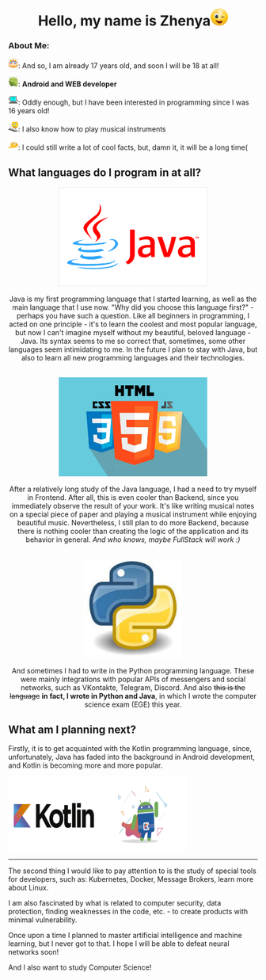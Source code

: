 <div align="center"><h1>Hello, my name is Zhenya<img src="i.webp" height="35" width="35" alt></h1></div>
<div>
    <h3>About Me:</h3>
    <p><img src="cake.jpg" height="20" width="20" alt>: And so, I am already 17 years old, and soon I will be 18 at all!</p>
    <p><img src="android.png" height="20" width="20" alt>: <b>Android and WEB developer</b></p>
    <p><img src="pk.jpg" height="20" width="20" alt>: Oddly enough, but I have been interested in programming since I was 16 years old!</p>
    <p><img src="music.jpg" height="20" width="20" alt>: I also know how to play musical instruments</p>
    <p><img src="smile.png" height="20" width="20" alt>: I could still write a lot of cool facts, but, damn it, it will be a long time(</p>
</div>
<div>
    <h2>What languages do I program in at all?</h2>
    <div align="center">
        <img src="java.jpg" height="200" width="300" alt>
        <p>Java is my first programming language that I started learning, as well as the main language that I use now. "Why did you choose this language first?" - perhaps you have such a question. Like all beginners in programming, I acted on one principle - it's to learn the coolest and most popular language, but now I can't imagine myself without my beautiful, beloved language - Java. Its syntax seems to me so correct that, sometimes, some other languages seem intimidating to me. In the future I plan to stay with Java, but also to learn all new programming languages and their technologies.</p>
        <br>
        <img src="front.jpg" height="200" width="300" alt>
        <p>After a relatively long study of the Java language, I had a need to try myself in Frontend. After all, this is even cooler than Backend, since you immediately observe the result of your work. It's like writing musical notes on a special piece of paper and playing a musical instrument while enjoying beautiful music. Nevertheless, I still plan to do more Backend, because there is nothing cooler than creating the logic of the application and its behavior in general. <i>And who knows, maybe FullStack will work :)</i></p>
        <br>
        <img src="python.webp" height="200" width="200" alt>
        <p>And sometimes I had to write in the Python programming language. These were mainly integrations with popular APIs of messengers and social networks, such as VKontakte, Telegram, Discord. And also <s>this is the language</s> <b>in fact, I wrote in Python and Java</b>, in which I wrote the computer science exam (EGE) this year.</p>
    </div>
</div>
<div>
    <h2>What am I planning next?</h2>
    <p>Firstly, it is to get acquainted with the Kotlin programming language, since, unfortunately, Java has faded into the background in Android development, and Kotlin is becoming more and more popular.</p>
    <img src="kotlin.png" height="150" width="360" alt>
    <hr>
    <p>The second thing I would like to pay attention to is the study of special tools for developers, such as: Kubernetes, Docker, Message Brokers, learn more about Linux.</p>
    <p>I am also fascinated by what is related to computer security, data protection, finding weaknesses in the code, etc. - to create products with minimal vulnerability.</p>
    <p>Once upon a time I planned to master artificial intelligence and machine learning, but I never got to that. I hope I will be able to defeat neural networks soon!</p>
    <p>And I also want to study Computer Science!</p>
</div>
